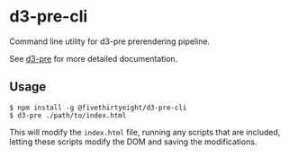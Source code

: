 # d3-pre-cli
Command line utility for d3-pre prerendering pipeline.

See [d3-pre](https://github.com/fivethirtyeight/d3-pre) for more detailed documentation.

## Usage

```
$ npm install -g @fivethirtyeight/d3-pre-cli
$ d3-pre ./path/to/index.html
```

This will modify the `index.html` file, running any scripts that are included,
letting these scripts modify the DOM and saving the modifications.
